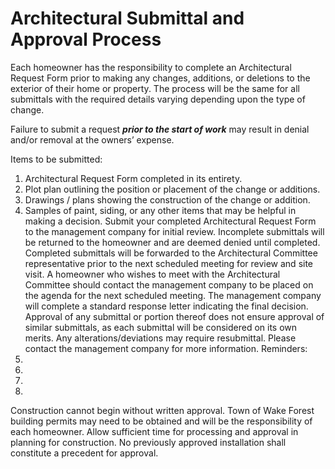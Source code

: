 # Architectural Submittal and Approval Process

Each homeowner has the responsibility to complete an Architectural Request Form prior to making any changes, additions, or deletions to the exterior of their home or property. The process will be the same for all submittals with the required details varying depending upon the
type of change.

Failure to submit a request **_prior to the start of work_** may result in denial and/or removal at the owners’ expense.

Items to be submitted:
1. Architectural Request Form completed in its entirety.
2. Plot plan outlining the position or placement of the change or additions.
3. Drawings / plans showing the construction of the change or addition.
4. Samples of paint, siding, or any other items that may be helpful in making a decision.
Submit your completed Architectural Request Form to the management company for initial
review. Incomplete submittals will be returned to the homeowner and are deemed denied until
completed.
Completed submittals will be forwarded to the Architectural Committee representative prior to the
next scheduled meeting for review and site visit.
A homeowner who wishes to meet with the Architectural Committee should contact the
management company to be placed on the agenda for the next scheduled meeting.
The management company will complete a standard response letter indicating the final decision.
Approval of any submittal or portion thereof does not ensure approval of similar submittals, as
each submittal will be considered on its own merits. Any alterations/deviations may require
resubmittal. Please contact the management company for more information.
Reminders:
1.
2.
3.
4.
Construction cannot begin without written approval.
Town of Wake Forest building permits may need to be obtained and will be the
responsibility of each homeowner.
Allow sufficient time for processing and approval in planning for construction.
No previously approved installation shall constitute a precedent for approval.